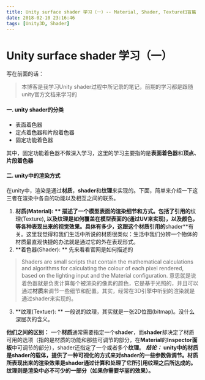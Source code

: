 ```yaml
---
title: Unity surface shader 学习（一）-- Material, Shader, Texture扫盲篇
date: 2018-02-10 23:16:46
tags: [Unity3D, Shader]
---
```


# Unity surface shader 学习（一）

写在前面的话：
> 本博客是我学习Unity shader过程中所记录的笔记，前期的学习都是跟随unity官方文档来学习的

#### 一. unity shader的分类
+ 表面着色器
+ 定点着色器和片段着色器
+ 固定功能着色器

其中，固定功能着色器不做深入学习，这里的学习主要指的是**表面着色器**和**顶点、片段着色器**

#### 二. unity中的渲染方式
在unity中，渲染是通过**材质**，**shader**和**纹理**来实现的。下面，简单来介绍一下这三者在渲染中各自的功能以及相互之间的联系。
1.  **材质(Material): ** 
	描述了一个模型表面的渲染细节和方式。包括了引用的**纹理(Texture)**, 以及纹理是如何覆盖在模型表面的(通过UV来实现)，以及颜色，等各种表现出来的视觉效果。具体有多少，这跟这个材质引用的**shader**有关。这里我觉得和我们生活中所说的材质很类似：生活中我们分辨一个物体的材质最直观快捷的办法就是通过它的外在表现形式。
2. **着色器(Shader): **
	先来看看官网是如何描述的
> Shaders are small scripts that contain the mathematical calculations and algorithms for calculating the colour of each pixel rendered, based on the lighting input and the Material configuration.
意思就是说着色器就是负责计算每个被渲染的像素的颜色，它是基于光照的，并且可以通过**材质**来调节一些细节和配置。其实，经常在3D引擎中听到的渲染就是通过shader来实现的。
3. **纹理(Textuer): **
	一般说的纹理，其实就是一张2D位图(bitmap)。没什么深层次的含义。

**他们之间的区别：**
	一个**材质**通常需要指定一个**shader**，而**shader**却决定了材质可用的选项（指的是材质的功能和那些可调节的部分，在**Material**的**Inspector面板**中可调节的部分），shader还指定了一个或者多个**纹理**。
***结论：*** **unity中的材质是shader的载体，提供了一种可视化的方式来对shader的一些参数做调节。材质所表现出来的渲染效果是shader通过计算和处理了它所引用纹理之后所达成的。纹理则是渲染中必不可少的一部分（如果你需要华丽的效果）。**
